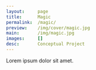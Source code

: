 ```yaml
---
layout:     page
title:      Magic
permalink:  /magic/
preview:    /img/cover/magic.jpg
main:       /img/magic.jpg
images:     []
desc:       Conceptual Project
---
```


Lorem ipsum dolor sit amet.

